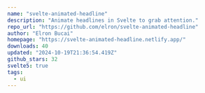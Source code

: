 ```yaml
---
name: "svelte-animated-headline"
description: "Animate headlines in Svelte to grab attention."
repo_url: "https://github.com/elron/svelte-animated-headline"
author: "Elron Bucai"
homepage: "https://svelte-animated-headline.netlify.app/"
downloads: 40
updated: "2024-10-19T21:36:54.419Z"
github_stars: 32
svelte5: true
tags: 
  - ui
---
```

